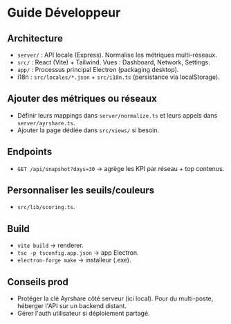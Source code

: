 
# Guide Développeur

## Architecture
- `server/` : API locale (Express). Normalise les métriques multi-réseaux.
- `src/` : React (Vite) + Tailwind. Vues : Dashboard, Network, Settings.
- `app/` : Processus principal Electron (packaging desktop).
- i18n : `src/locales/*.json` + `src/i18n.ts` (persistance via localStorage).

## Ajouter des métriques ou réseaux
- Définir leurs mappings dans `server/normalize.ts` et leurs appels dans `server/ayrshare.ts`.
- Ajouter la page dédiée dans `src/views/` si besoin.

## Endpoints
- `GET /api/snapshot?days=30` → agrège les KPI par réseau + top contenus.

## Personnaliser les seuils/couleurs
- `src/lib/scoring.ts`.

## Build
- `vite build` → renderer.
- `tsc -p tsconfig.app.json` → app Electron.
- `electron-forge make` → installeur (.exe).

## Conseils prod
- Protéger la clé Ayrshare côté serveur (ici local). Pour du multi-poste, héberger l'API sur un backend distant.
- Gérer l'auth utilisateur si déploiement partagé.
